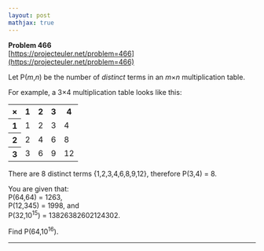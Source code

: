 ```yaml
---
layout: post
mathjax: true
---
```

**Problem 466**  
[https://projecteuler.net/problem=466](https://projecteuler.net/problem=466)

<p>Let P(<var>m</var>,<var>n</var>) be the number of <i>distinct</i> terms in an <var>m</var>×<var>n</var> multiplication table.</p>

<p>For example, a 3×4 multiplication table looks like this:</p>

<p></p><center><table class="p466"><tr><th>×</th> <th>1</th><th>2</th><th>3</th><th>4</th></tr><tr><th>1</th> <td>1</td><td>2</td><td>3</td><td>4</td></tr><tr><th>2</th> <td>2</td><td>4</td><td>6</td><td>8</td></tr><tr><th>3</th> <td>3</td><td>6</td><td>9</td><td>12</td></tr></table></center>



<p>There are 8 distinct terms {1,2,3,4,6,8,9,12}, therefore P(3,4) = 8.</p>

<p>You are given that:<br />
P(64,64) = 1263,<br />
P(12,345) = 1998, and<br />
P(32,10<sup>15</sup>) = 13826382602124302.</p>

<p>Find P(64,10<sup>16</sup>).</p>

---
